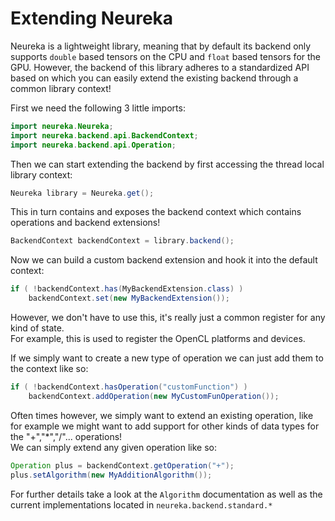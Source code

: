# Extending Neureka #

Neureka is a lightweight library, meaning that by default its backend only 
supports `double` based tensors on the CPU and `float` based tensors for the GPU.
However, the backend of this library adheres to a standardized API
based on which you can easily extend the existing backend through a common library context!
<br>
 
First we need the following 3 little imports:
```java 
import neureka.Neureka;
import neureka.backend.api.BackendContext;
import neureka.backend.api.Operation;
```
Then we can start extending the backend 
by first accessing the thread local library context:
```java   
Neureka library = Neureka.get();
```
This in turn contains and exposes the backend context
which contains operations and backend extensions!
```java   
BackendContext backendContext = library.backend();
```
Now we can build a custom backend extension and hook it into the default context:
```java   
if ( !backendContext.has(MyBackendExtension.class) )
    backendContext.set(new MyBackendExtension());
```
However, we don't have to use this, it's really just a common register for any kind of state. <br>
For example, this is used to register the OpenCL platforms and devices.

If we simply want to create a new type of operation we can just add them to the context like so:
```java  
if ( !backendContext.hasOperation("customFunction") )
    backendContext.addOperation(new MyCustomFunOperation());
```
Often times however, we simply want to extend an existing operation, like for example we might want to add
support for other kinds of data types for the "+","*","/"... operations! <br>
We can simply extend any given operation like so:
```java      
Operation plus = backendContext.getOperation("+");
plus.setAlgorithm(new MyAdditionAlgorithm());
``` 
For further details take a look at the `Algorithm` documentation
as well as the current implementations located in `neureka.backend.standard.*`
 